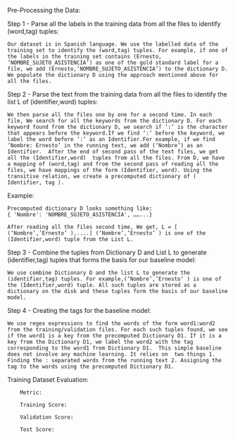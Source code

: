 
Pre-Processing the Data:

Step 1 - Parse all the labels in the training data from all the files to identify (word,tag) tuples:

	Our dataset is in Spanish language. We use the labelled data of the training set to identify the (word,tag) tuples. For example, if one of the labels in the training set contains (Ernesto, ’NOMBRE_SUJETO_ASISTENCIA’) as one of the gold standard label for a file, we add (Ernesto,’NOMBRE_SUJETO_ASISTENCIA’) to the dictionary D. We populate the dictionary D using the approach mentioned above for all the files. 

Step 2 - Parse the text from the training data from all the files to identify the list L of (identifier,word) tuples:

	We then parse all the files one by one for a second time. In each file, We search for all the keywords from the dictionary D. For each keyword found from the dictionary D, we search if ‘:’ is the character that appears before the keyword.If we find ‘:’ before the keyword, we label the word before ‘:’ as an Identifier.For example, if we find ‘Nombre: Ernesto’ in the running text, we add (‘Nombre’) as an Identifier.  After the end of second pass of the text files, we get all the (Identifier,word)  tuples from all the files. From D, we have a mapping of (word,tag) and from the second pass of reading all the files, we have mappings of the form (Identifier, word). Using the transitive relation, we create a precomputed dictionary of ( Identifier, tag ). 

Example:

	Precomputed dictionary D looks something like:
	{ 'Nombre': 'NOMBRE_SUJETO_ASISTENCIA', ……...}

	After reading all the files second time, We get, L = [ (‘Nombre’,’Ernesto’ ),....] (‘Nombre’,’Ernesto’ ) is one of the (Identifier,word) tuple from the List L.

Step 3 - Combine the tuples from Dictionary D and List L to generate (identifier,tag) tuples that forms the basis for our baseline model:

	We use combine Dictionary D and the list L to generate the (identifier,tag) tuples. For example,(‘Nombre’,’Ernesto’ ) is one of the (Identifier,word) tuple. All such tuples are stored as a dictionary on the disk and these tuples form the basis of our baseline model.

Step 4 - Creating the tags for the baseline model:

	We use regex expressions to find the words of the form word1:word2 from the training/validation files. For each such tuples found, we see if the word1 is a key from the precomputed Dictionary D1. If it is a key from the Dictionary D1, we label the word2 with the tag corresponding to the word1 from Dictionary D1.  This simple baseline does not involve any machine learning. It relies on  two things 1. Finding the : separated words from the running text 2. Assigning the tag to the words using the precomputed Dictionary D1.

Training Dataset Evaluation:

		Metric:

		Training Score:
	
		Validation Score:
		
		Test Score:

